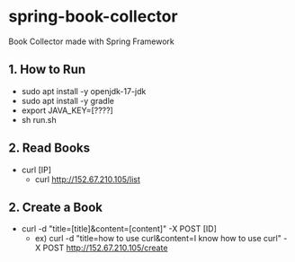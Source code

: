 # spring-book-collector
Book Collector made with Spring Framework

## 1. How to Run
- sudo apt install -y openjdk-17-jdk
- sudo apt install -y gradle
- export JAVA_KEY=[????]
- sh run.sh

## 2. Read Books
- curl [IP]
  - curl http://152.67.210.105/list

## 2. Create a Book
- curl -d "title=[title]&content=[content]" -X POST [ID]
  - ex) curl -d "title=how to use curl&content=I know how to use curl" -X POST http://152.67.210.105/create
